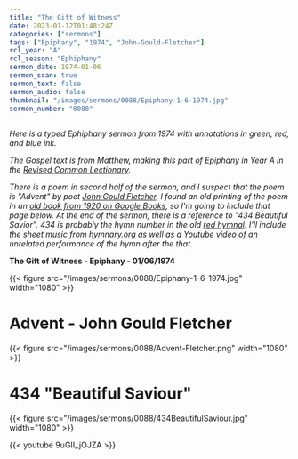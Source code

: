 ```yaml
---
title: "The Gift of Witness"
date: 2023-01-12T01:48:24Z
categories: ["sermons"]
tags: ["Epiphany", "1974", "John-Gould-Fletcher"]
rcl_year: "A"
rcl_season: "Ephiphany"
sermon_date: 1974-01-06
sermon_scan: true
sermon_text: false
sermon_audio: false
thumbnail: "/images/sermons/0088/Epiphany-1-6-1974.jpg"
sermon_number: "0088"
---
```


_Here is a typed Ephiphany sermon from 1974 with annotations in green, red, and blue ink._

<!--more-->

_The Gospel text is from Matthew, making this part of Epiphany in Year A in the [Revised Common Lectionary](https://lectionary.library.vanderbilt.edu/texts/?y=17134&z=e&d=12)._

_There is a poem in second half of the sermon, and I suspect that the poem is "Advent" by poet [John Gould Fletcher](https://www.poetryfoundation.org/poets/john-gould-fletcher). I found an old printing of the poem in an [old book from 1920 on Google Books](https://www.google.com/books/edition/_/TSCYOcOKxncC?hl=en&gbpv=1&bsq=Advent%20John%20Gould%20Fletcher), so I'm going to include that page below. At the end of the sermon, there is a reference to "434 Beautiful Savior". 434 is probably the hymn number in the old [red hymnal](https://hymnary.org/hymnal/SBHC1958?page=5). I'll include the sheet music from [hymnary.org](https://hymnary.org/hymn/SBHC1958/page/797) as well as a Youtube video of an unrelated performance of the hymn after the that._

**The Gift of Witness - Epiphany - 01/06/1974**

{{< figure src="/images/sermons/0088/Epiphany-1-6-1974.jpg" width="1080" >}}

# Advent - John Gould Fletcher

{{< figure src="/images/sermons/0088/Advent-Fletcher.png" width="1080" >}}

# 434 "Beautiful Saviour"

{{< figure src="/images/sermons/0088/434BeautifulSaviour.jpg" width="1080" >}}

{{< youtube 9uGII_jOJZA >}}